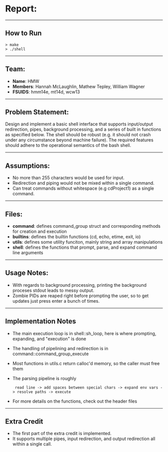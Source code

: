 # Report:
---------------------------------------------------------
## How to Run
```
> make
> ./shell
```
---------------------------------------------------------
## Team:
- **Name**: HMW
- **Members**: Hannah McLaughlin, Mathew Tepley, William Wagner
- **FSUIDS**: hmm14e, mt14d, wcw13
---------------------------------------------------------

## Problem Statement:
Design and implement a basic shell interface that supports input/output redirection, pipes, background
processing, and a series of built in functions as specified below. The shell should be robust (e.g. it should not crash under any circumstance beyond machine failure). The required features should adhere to the operational semantics of the bash shell.

---------------------------------------------------------
## Assumptions:
- No more than 255 characters would be used for input.
- Redirection and piping would not be mixed within a single command.
- Can treat commands without whitespace (e.g cdProject1) as a single command.

---------------------------------------------------------
## Files:
- **command**: defines command_group struct and corresponding methods for creation and execution
- **builtins**: defines the builtin functions (cd, echo, etime, exit, io)
- **utils**: defines some utility funciton, mainly string and array manipulations
- **shell**: defines the functions that prompt, parse, and expand command line arguments

---------------------------------------------------------
## Usage Notes:
- With regards to background processing, printing the background proceses stdout leads to messy output.
- Zombie PIDs are reaped right before prompting the user, so to get updates just press enter a bunch of times.

---------------------------------------------------------
## Implementation Notes
- The main execution loop is in shell::sh_loop, here is where prompting, expanding, and "execution" is done
- The handling of pipelining and redirection is in command::command_group_execute
- Most functions in utils.c return calloc'd memory, so the caller must free them
- The parsing pipeline is roughly
       
       read line -> add spaces between special chars -> expand env vars -> resolve paths -> execute
- For more details on the functions, check out the header files
---------------------------------------------------------
## Extra Credit
- The first part of the extra credit is implemented. 
- It supports multiple pipes, input redirection, and output redirection all within a single call.
